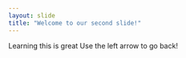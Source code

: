 ```yaml
---
layout: slide
title: "Welcome to our second slide!"
---
```

Learning this is great
Use the left arrow to go back!
